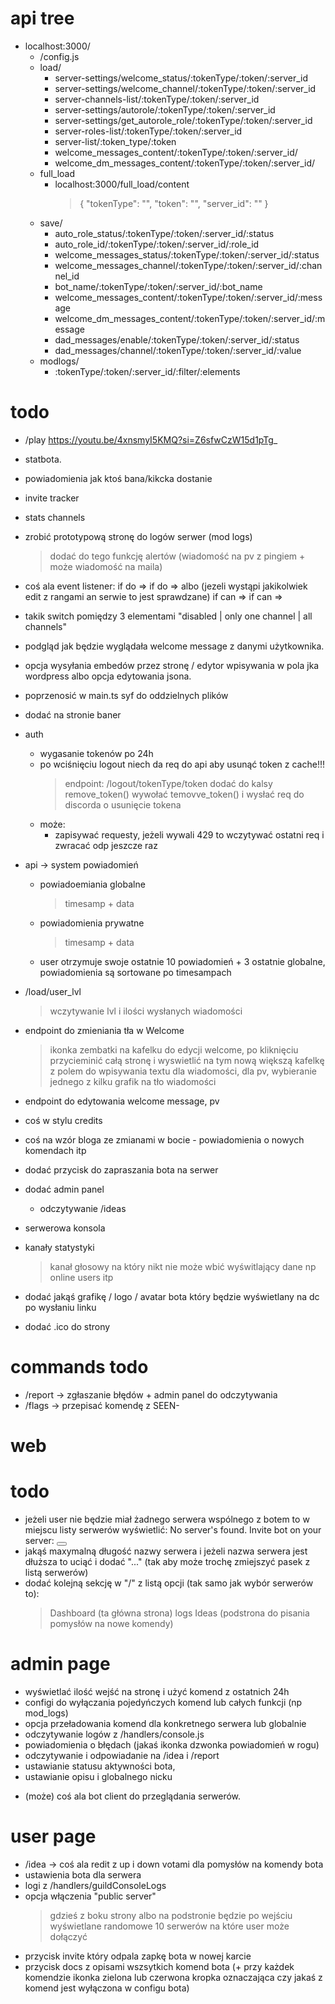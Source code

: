 # api tree
 + localhost:3000/
    + /config.js
    + load/
        + server-settings/welcome_status/:tokenType/:token/:server_id
        + server-settings/welcome_channel/:tokenType/:token/:server_id
        + server-channels-list/:tokenType/:token/:server_id
        + server-settings/autorole/:tokenType/:token/:server_id
        + server-settings/get_autorole_role/:tokenType/:token/:server_id
        + server-roles-list/:tokenType/:token/:server_id
        + server-list/:token_type/:token
        + welcome_messages_content/:tokenType/:token/:server_id/
        + welcome_dm_messages_content/:tokenType/:token/:server_id/
    + full_load
        + localhost:3000/full_load/content
            >    {
            >    "tokenType": "",
            >    "token": "",
            >    "server_id": ""
            >    }
    + save/
        + auto_role_status/:tokenType/:token/:server_id/:status
        + auto_role_id/:tokenType/:token/:server_id/:role_id
        + welcome_messages_status/:tokenType/:token/:server_id/:status
        + welcome_messages_channel/:tokenType/:token/:server_id/:channel_id
        + bot_name/:tokenType/:token/:server_id/:bot_name
        + welcome_messages_content/:tokenType/:token/:server_id/:message
        + welcome_dm_messages_content/:tokenType/:token/:server_id/:message
        + dad_messages/enable/:tokenType/:token/:server_id/:status
        + dad_messages/channel/:tokenType/:token/:server_id/:value
    + modlogs/
        + :tokenType/:token/:server_id/:filter/:elements


# todo
+ /play https://youtu.be/4xnsmyI5KMQ?si=Z6sfwCzW15d1pTg_

+ statbota.
+ powiadomienia jak ktoś bana/kikcka dostanie
+ invite tracker
+ stats channels

+ zrobić prototypową stronę do logów serwer (mod logs)
    > dodać do tego funkcję alertów (wiadomość na pv z pingiem + może wiadomość na maila)

+ coś ala event listener:
if <user> do <action> => <do action>
if <krokiet> do <kick> => <console log>
albo
(jezeli wystąpi jakikolwiek edit z rangami an serwie to jest sprawdzane)
if <user> can <do action> =>
if <krokiet> can <kick> =>

+ takik switch pomiędzy 3 elementami "disabled | only one channel | all channels"
+ podgląd jak będzie wyglądała welcome message z danymi użytkownika.
+ opcja wysyłania embedów przez stronę / edytor wpisywania w pola jka wordpress albo opcja edytowania jsona.
+ poprzenosić w main.ts syf do oddzielnych plików
+ dodać na stronie baner
+ auth
    + wygasanie tokenów po 24h
    + po wciśnięciu logout niech da req do api aby usunąć token z cache!!!
        > endpoint: /logout/tokenType/token
        > dodać do kalsy remove_token()
        > wywołać temovve_token() i wysłać req do discorda o usunięcie tokena
    + może:
        - zapisywać requesty, jeżeli wywali 429 to wczytywać ostatni req i zwracać odp jeszcze raz

+ api -> system powiadomień
    - powiadoemiania globalne
        > timesamp + data
    - powiadomienia prywatne
        > timesamp + data

    + user otrzymuje swoje ostatnie 10 powiadomień + 3 ostatnie globalne,
    powiadomienia są sortowane po timesampach

+ /load/user_lvl
    > wczytywanie lvl i ilości wysłanych wiadomości

+ endpoint do zmieniania tła w Welcome
    > ikonka zembatki na kafelku do edycji welcome, po kliknięciu przycieminić całą stronę i wyswietlić na tym nową większą kafelkę z polem do wpisywania textu dla wiadomości, dla pv, wybieranie jednego z kilku grafik na tło wiadomości
+ endpoint do edytowania welcome message, pv
+ coś w stylu credits
+ coś na wzór bloga ze zmianami w bocie - powiadomienia o nowych komendach itp

+ dodać przycisk do zapraszania bota na serwer

+ dodać admin panel
    - odczytywanie /ideas

+ serwerowa konsola

+ kanały statystyki
    > kanał głosowy na który nikt nie może wbić wyświtlający dane np online users itp

+ dodać jakąś grafikę / logo / avatar bota który będzie wyświetlany na dc po wysłaniu linku
+ dodać .ico do strony

# commands todo
+ /report -> zgłaszanie błędów + admin panel do odczytywania
+ /flags -> przepisać komendę z SEEN-

# web
 # todo
 + jeżeli user nie będzie miał żadnego serwera wspólnego z botem to w miejscu listy serwerów wyświetlić: No server's found. Invite bot on your server:  <button Invait link>
 + jakąś maxymalną długość nazwy serwera i jeżeli nazwa serwera jest dłuższa to uciąć i dodać "..." (tak aby może trochę zmiejszyć pasek z listą serwerów)
 + dodać kolejną sekcję w "/" z listą opcji (tak samo jak wybór serwerów to):
    > Dashboard (ta główna strona)
    > logs
    > Ideas (podstrona do pisania pomysłów na nowe komendy)

 # admin page
 + wyświetlać ilość wejść na stronę i użyć komend z ostatnich 24h
 + configi do wyłączania pojedyńczych komend lub całych funkcji (np mod_logs)
 + opcja przeładowania komend dla konkretnego serwera lub globalnie
 + odczytywanie logów z /handlers/console.js
 + powiadomienia o błędach (jakaś ikonka dzwonka powiadomień w rogu)
 + odczytywanie i odpowiadanie na /idea i /report
 + ustawianie statusu aktywności bota,
 + ustawianie opisu i globalnego nicku

 - (może) coś ala bot client do przeglądania serwerów.

 # user page
 + /idea -> coś ala redit z up i down votami dla pomysłów na komendy bota
 + ustawienia bota dla serwera
 + logi z /handlers/guildConsoleLogs
 + opcja włączenia "public server"
    > gdzieś z boku strony albo na podstronie będzie po wejściu wyświetlane randomowe 10 serwerów na które user może dołączyć
 + przycisk invite który odpala zapkę bota w nowej karcie
 + przycisk docs z opisami wszsytkich komend bota (+ przy każdek komendzie ikonka zielona lub czerwona kropka oznaczająca czy jakaś z komend jest wyłączona w configu bota)
